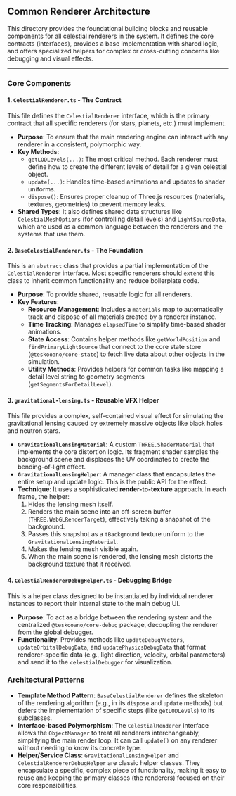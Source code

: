 ## Common Renderer Architecture

This directory provides the foundational building blocks and reusable components for all celestial renderers in the system. It defines the core contracts (interfaces), provides a base implementation with shared logic, and offers specialized helpers for complex or cross-cutting concerns like debugging and visual effects.

---

### Core Components

#### 1. `CelestialRenderer.ts` - The Contract

This file defines the `CelestialRenderer` interface, which is the primary contract that all specific renderers (for stars, planets, etc.) must implement.

- **Purpose**: To ensure that the main rendering engine can interact with any renderer in a consistent, polymorphic way.
- **Key Methods**:
  - `getLODLevels(...)`: The most critical method. Each renderer must define how to create the different levels of detail for a given celestial object.
  - `update(...)`: Handles time-based animations and updates to shader uniforms.
  - `dispose()`: Ensures proper cleanup of Three.js resources (materials, textures, geometries) to prevent memory leaks.
- **Shared Types**: It also defines shared data structures like `CelestialMeshOptions` (for controlling detail levels) and `LightSourceData`, which are used as a common language between the renderers and the systems that use them.

#### 2. `BaseCelestialRenderer.ts` - The Foundation

This is an `abstract` class that provides a partial implementation of the `CelestialRenderer` interface. Most specific renderers should `extend` this class to inherit common functionality and reduce boilerplate code.

- **Purpose**: To provide shared, reusable logic for all renderers.
- **Key Features**:
  - **Resource Management**: Includes a `materials` map to automatically track and dispose of all materials created by a renderer instance.
  - **Time Tracking**: Manages `elapsedTime` to simplify time-based shader animations.
  - **State Access**: Contains helper methods like `getWorldPosition` and `findPrimaryLightSource` that connect to the core state store (`@teskooano/core-state`) to fetch live data about other objects in the simulation.
  - **Utility Methods**: Provides helpers for common tasks like mapping a detail level string to geometry segments (`getSegmentsForDetailLevel`).

#### 3. `gravitational-lensing.ts` - Reusable VFX Helper

This file provides a complex, self-contained visual effect for simulating the gravitational lensing caused by extremely massive objects like black holes and neutron stars.

- **`GravitationalLensingMaterial`**: A custom `THREE.ShaderMaterial` that implements the core distortion logic. Its fragment shader samples the background scene and displaces the UV coordinates to create the bending-of-light effect.
- **`GravitationalLensingHelper`**: A manager class that encapsulates the entire setup and update logic. This is the public API for the effect.
- **Technique**: It uses a sophisticated **render-to-texture** approach. In each frame, the helper:
  1.  Hides the lensing mesh itself.
  2.  Renders the main scene into an off-screen buffer (`THREE.WebGLRenderTarget`), effectively taking a snapshot of the background.
  3.  Passes this snapshot as a `tBackground` texture uniform to the `GravitationalLensingMaterial`.
  4.  Makes the lensing mesh visible again.
  5.  When the main scene is rendered, the lensing mesh distorts the background texture that it received.

#### 4. `CelestialRendererDebugHelper.ts` - Debugging Bridge

This is a helper class designed to be instantiated by individual renderer instances to report their internal state to the main debug UI.

- **Purpose**: To act as a bridge between the rendering system and the centralized `@teskooano/core-debug` package, decoupling the renderer from the global debugger.
- **Functionality**: Provides methods like `updateDebugVectors`, `updateOrbitalDebugData`, and `updatePhysicsDebugData` that format renderer-specific data (e.g., light direction, velocity, orbital parameters) and send it to the `celestialDebugger` for visualization.

### Architectural Patterns

- **Template Method Pattern**: `BaseCelestialRenderer` defines the skeleton of the rendering algorithm (e.g., in its `dispose` and `update` methods) but defers the implementation of specific steps (like `getLODLevels`) to its subclasses.
- **Interface-based Polymorphism**: The `CelestialRenderer` interface allows the `ObjectManager` to treat all renderers interchangeably, simplifying the main render loop. It can call `update()` on any renderer without needing to know its concrete type.
- **Helper/Service Class**: `GravitationalLensingHelper` and `CelestialRendererDebugHelper` are classic helper classes. They encapsulate a specific, complex piece of functionality, making it easy to reuse and keeping the primary classes (the renderers) focused on their core responsibilities.
